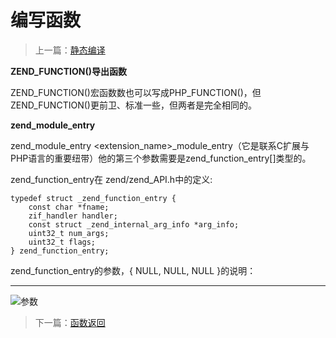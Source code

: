 # 编写函数

> 上一篇：[静态编译](<2.4.md>)

**ZEND_FUNCTION()导出函数**

ZEND\_FUNCTION()宏函数数也可以写成PHP\_FUNCTION()，但ZEND\_FUNCTION()更前卫、标准一些，但两者是完全相同的。



**zend\_module\_entry**

zend\_module\_entry \<extension\_name\>\_module\_entry（它是联系C扩展与PHP语言的重要纽带）他的第三个参数需要是zend\_function\_entry[]类型的。


zend\_function\_entry在 zend/zend\_API.h中的定义:
```
typedef struct _zend_function_entry {
	const char *fname;
	zif_handler handler;
	const struct _zend_internal_arg_info *arg_info;
	uint32_t num_args;
	uint32_t flags;
} zend_function_entry;
```
zend\_function\_entry的参数，{ NULL, NULL, NULL }的说明：

---

![参数](http://www.shuaigg.cn/public/image/uuid-note/WX20190822-161903.jpg)


> 下一篇：[函数返回](<3.md>)
